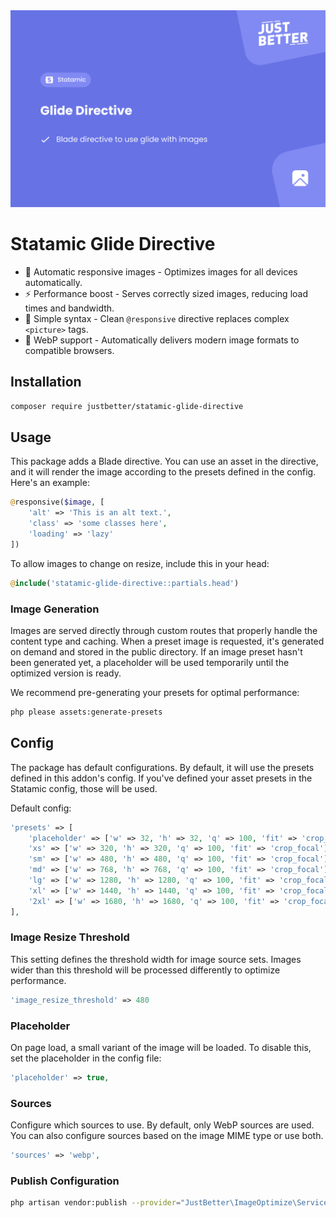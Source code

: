 <a href="https://github.com/justbetter/statamic-glide-directive" title="JustBetter">
    <img src="./art/banner.png" alt="Banner">
</a>

# Statamic Glide Directive

- 🚀 Automatic responsive images - Optimizes images for all devices automatically.
- ⚡ Performance boost - Serves correctly sized images, reducing load times and bandwidth.
- 🧩 Simple syntax - Clean `@responsive` directive replaces complex `<picture>` tags.
- 🔄 WebP support - Automatically delivers modern image formats to compatible browsers.

## Installation

```bash
composer require justbetter/statamic-glide-directive
```

## Usage
This package adds a Blade directive. You can use an asset in the directive, and it will render the image according to the presets defined in the config. Here's an example:

```php
@responsive($image, [
    'alt' => 'This is an alt text.', 
    'class' => 'some classes here',
    'loading' => 'lazy'
])
```

To allow images to change on resize, include this in your head:
```php
@include('statamic-glide-directive::partials.head')
```

### Image Generation

Images are served directly through custom routes that properly handle the content type and caching. When a preset image is requested, it's generated on demand and stored in the public directory.
If an image preset hasn't been generated yet, a placeholder will be used temporarily until the optimized version is ready.

We recommend pre-generating your presets for optimal performance:
```bash
php please assets:generate-presets
```

## Config
The package has default configurations. By default, it will use the presets defined in this addon's config. If you've defined your asset presets in the Statamic config, those will be used.

Default config:
```php
'presets' => [
    'placeholder' => ['w' => 32, 'h' => 32, 'q' => 100, 'fit' => 'crop_focal'],
    'xs' => ['w' => 320, 'h' => 320, 'q' => 100, 'fit' => 'crop_focal'],
    'sm' => ['w' => 480, 'h' => 480, 'q' => 100, 'fit' => 'crop_focal'],
    'md' => ['w' => 768, 'h' => 768, 'q' => 100, 'fit' => 'crop_focal'],
    'lg' => ['w' => 1280, 'h' => 1280, 'q' => 100, 'fit' => 'crop_focal'],
    'xl' => ['w' => 1440, 'h' => 1440, 'q' => 100, 'fit' => 'crop_focal'],
    '2xl' => ['w' => 1680, 'h' => 1680, 'q' => 100, 'fit' => 'crop_focal'],
],
```

### Image Resize Threshold
This setting defines the threshold width for image source sets. Images wider than this threshold will be processed differently to optimize performance.

```php
'image_resize_threshold' => 480
```

### Placeholder
On page load, a small variant of the image will be loaded. To disable this, set the placeholder in the config file:
```php
'placeholder' => true,
```

### Sources
Configure which sources to use. By default, only WebP sources are used. You can also configure sources based on the image MIME type or use both.
```php
'sources' => 'webp',
```

### Publish Configuration
```bash
php artisan vendor:publish --provider="JustBetter\ImageOptimize\ServiceProvider"
```